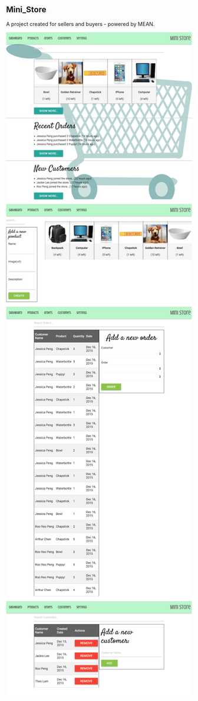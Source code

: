 <h2> Mini_Store </h2>
A project created for sellers and buyers - powered by MEAN.

![alt tag](https://raw.githubusercontent.com/gesseekur/mini_store/master/client/images/screencapture-localhost-8000-1454637873625.png)
![alt tag](https://raw.githubusercontent.com/gesseekur/mini_store/master/client/images/screencapture-localhost-8000-1454637989891.png)
![alt tag](https://raw.githubusercontent.com/gesseekur/mini_store/master/client/images/screencapture-localhost-8000-1454638016490.png)
![alt tag](https://raw.githubusercontent.com/gesseekur/mini_store/master/client/images/screencapture-localhost-8000-1454638000493.png)
